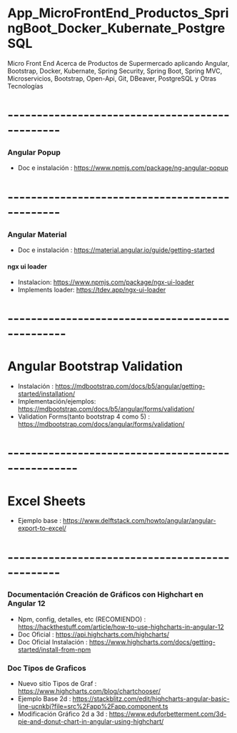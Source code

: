 # App_MicroFrontEnd_Productos_SpringBoot_Docker_Kubernate_PostgreSQL
Micro Front End Acerca de Productos de Supermercado aplicando Angular, Bootstrap, Docker, Kubernate, Spring Security, Spring Boot, Spring MVC, Microservicios, Bootstrap, Open-Api, Git, DBeaver, PostgreSQL y Otras Tecnologías


# -----------------------------------------------
### Angular Popup

* Doc e instalación : https://www.npmjs.com/package/ng-angular-popup



# -----------------------------------------------
### Angular Material

* Doc e instalación : https://material.angular.io/guide/getting-started

#### ngx ui loader

* Instalacion: https://www.npmjs.com/package/ngx-ui-loader
* Implements loader: https://tdev.app/ngx-ui-loader

# ------------------------------------------------


# Angular Bootstrap Validation

* Instalación : https://mdbootstrap.com/docs/b5/angular/getting-started/installation/
* Implementación/ejemplos: https://mdbootstrap.com/docs/b5/angular/forms/validation/
* Validation Forms(tanto bootstrap 4 como 5) : https://mdbootstrap.com/docs/angular/forms/validation/

# --------------------------------------------------

# Excel Sheets

* Ejemplo base : https://www.delftstack.com/howto/angular/angular-export-to-excel/



# -----------------------------------------------


### Documentación Creación de Gráficos con Highchart en Angular 12
* Npm, config, detalles,  etc (RECOMIENDO) : https://hackthestuff.com/article/how-to-use-highcharts-in-angular-12
* Doc Oficial : https://api.highcharts.com/highcharts/
* Doc Oficial Instalación : https://www.highcharts.com/docs/getting-started/install-from-npm

### Doc Tipos de Graficos
* Nuevo sitio Tipos de Graf : https://www.highcharts.com/blog/chartchooser/
* Ejemplo Base 2d : https://stackblitz.com/edit/highcharts-angular-basic-line-ucnkbj?file=src%2Fapp%2Fapp.component.ts
* Modificación Gráfico 2d a 3d : https://www.eduforbetterment.com/3d-pie-and-donut-chart-in-angular-using-highchart/

